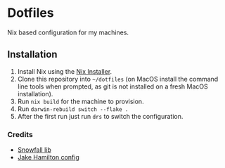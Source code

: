 # Dotfiles

Nix based configuration for my machines.

## Installation

1. Install Nix using the [Nix Installer](https://github.com/DeterminateSystems/nix-installer).
2. Clone this repository into `~/dotfiles` (on MacOS install the command line tools when prompted, as git is not installed on a fresh MacOS installation).
3. Run `nix build` for the machine to provision.
4. Run `darwin-rebuild switch --flake .`
5. After the first run just run `drs` to switch the configuration.

### Credits

- [Snowfall lib](https://snowfall.org/)
- [Jake Hamilton config](https://github.com/jakehamilton/config/blob/c68c9c41963b4a4937eb82da190f9422f37cf203/modules/home/tools/git/default.nix)
